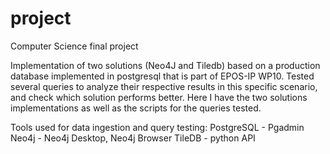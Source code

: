 # project
Computer Science final project

Implementation of two solutions (Neo4J and Tiledb) based on a production database implemented in postgresql that is part of EPOS-IP WP10.
Tested several queries to analyze their respective results in this specific scenario, and check which solution performs better.
Here I have the two solutions implementations as well as the scripts for the queries tested.

Tools used for data ingestion and query testing:
PostgreSQL - Pgadmin
Neo4j - Neo4j Desktop, Neo4j Browser
TileDB - python API






